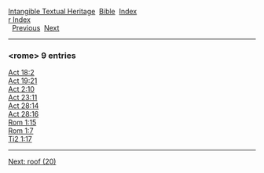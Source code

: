 [Intangible Textual Heritage](../../index)  [Bible](../index) 
[Index](index)   
[r Index](_r_)  
  [Previous](c09614)  [Next](c09616) 

------------------------------------------------------------------------

### &lt;rome&gt; 9 entries

[Act 18:2](../kjv/act018.htm#002)  
[Act 19:21](../kjv/act019.htm#021)  
[Act 2:10](../kjv/act002.htm#010)  
[Act 23:11](../kjv/act023.htm#011)  
[Act 28:14](../kjv/act028.htm#014)  
[Act 28:16](../kjv/act028.htm#016)  
[Rom 1:15](../kjv/rom001.htm#015)  
[Rom 1:7](../kjv/rom001.htm#007)  
[Ti2 1:17](../kjv/ti2001.htm#017)  

------------------------------------------------------------------------

[Next: roof (20)](c09616)

